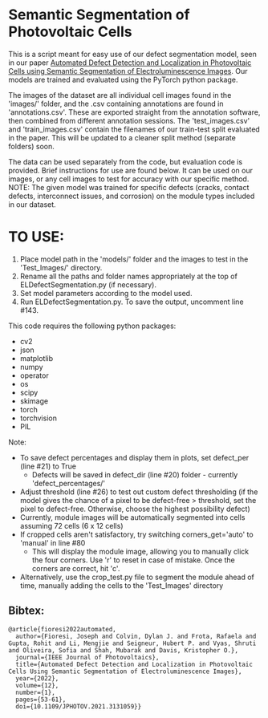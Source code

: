 # Semantic Segmentation of Photovoltaic Cells
This is a script meant for easy use of our defect segmentation model, seen in our paper [Automated Defect Detection and Localization in Photovoltaic Cells using Semantic Segmentation of Electroluminescence Images](https://ieeexplore.ieee.org/document/9650542). Our models are trained and evaluated using the PyTorch python package. 

The images of the dataset are all individual cell images found in the 'images/' folder, and the .csv containing annotations are found in 'annotations.csv'. These are exported straight from the annotation software, then combined from different annotation sessions. The 'test_images.csv' and 'train_images.csv' contain the filenames of our train-test split evaluated in the paper. This will be updated to a cleaner split method (separate folders) soon. 

The data can be used separately from the code, but evaluation code is provided. Brief instructions for use are found below. It can be used on our images, or any cell images to test for accuracy with our specific method. NOTE: The given model was trained for specific defects (cracks, contact defects, interconnect issues, and corrosion) on the module types included in our dataset. 

# TO USE:
1. Place model path in the 'models/' folder and the images to test in the 'Test_Images/' directory.
2. Rename all the paths and folder names appropriately at the top of ELDefectSegmentation.py (if necessary).
3. Set model parameters according to the model used.
4. Run ELDefectSegmentation.py. To save the output, uncomment line #143.

This code requires the following python packages:
- cv2
- json
- matplotlib
- numpy
- operator
- os
- scipy
- skimage
- torch
- torchvision
- PIL

Note:
- To save defect percentages and display them in plots, set defect_per (line #21) to True
    - Defects will be saved in defect\_dir (line #20) folder - currently 'defect\_percentages/'
- Adjust threshold (line #26) to test out custom defect thresholding (if the model gives the chance of a pixel to be defect-free  > threshold, set the pixel to defect-free. Otherwise, choose the highest possibility defect)
- Currently, module images will be automatically segmented into cells assuming 72 cells (6 x 12 cells)
- If cropped cells aren't satisfactory, try switching corners_get='auto' to 'manual' in line #80
    - This will display the module image, allowing you to manually click the four corners. Use 'r' to reset in case of mistake. Once the corners are correct, hit 'c'.
- Alternatively, use the crop_test.py file to segment the module ahead of time, manually adding the cells to the 'Test\_Images' directory


## Bibtex:
```
@article{fioresi2022automated,
  author={Fioresi, Joseph and Colvin, Dylan J. and Frota, Rafaela and Gupta, Rohit and Li, Mengjie and Seigneur, Hubert P. and Vyas, Shruti and Oliveira, Sofia and Shah, Mubarak and Davis, Kristopher O.},
  journal={IEEE Journal of Photovoltaics}, 
  title={Automated Defect Detection and Localization in Photovoltaic Cells Using Semantic Segmentation of Electroluminescence Images}, 
  year={2022},
  volume={12},
  number={1},
  pages={53-61},
  doi={10.1109/JPHOTOV.2021.3131059}}
```
